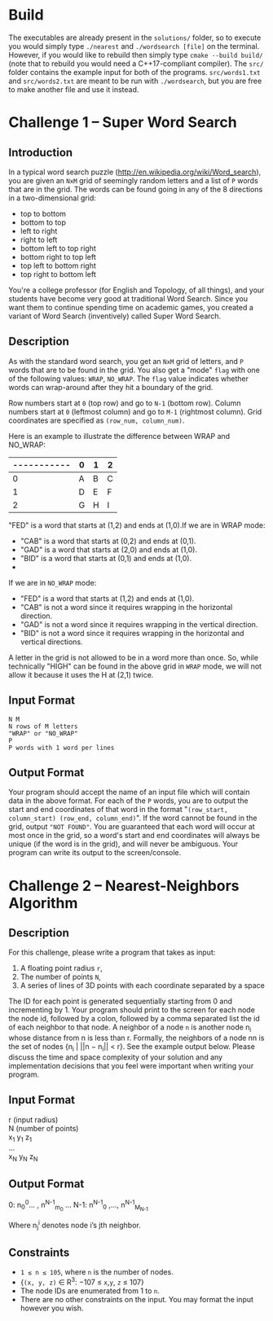 Build
===

The executables are already present in the `solutions/` folder, so to execute you would simply type `./nearest` and `./wordsearch [file]` on the terminal. However, if you would like to rebuild then simply type `cmake --build build/` (note that to rebuild you would need a C++17-compliant compiler). The `src/` folder contains the example input for both of the programs. `src/words1.txt` and `src/words2.txt` are meant to be run with `./wordsearch`, but you are free to make another file and use it instead.


Challenge 1 – Super Word Search
=====

Introduction
----

In a typical word search puzzle (http://en.wikipedia.org/wiki/Word_search), you are given an `NxM` grid of
seemingly random letters and a list of `P` words that are in the grid. The words can be found going in any of the
8 directions in a two-dimensional grid:

- top to bottom
- bottom to top
- left to right
- right to left
- bottom left to top right
- bottom right to top left
- top left to bottom right
- top right to bottom left

You're a college professor (for English and Topology, of all things), and your students have become very good
at traditional Word Search. Since you want them to continue spending time on academic games, you created a
variant of Word Search (inventively) called Super Word Search.

Description
----

As with the standard word search, you get an `NxM` grid of letters, and `P` words that are to be found in the grid.
You also get a "mode" `flag` with one of the following values: `WRAP`, `NO_WRAP`. The `flag` value indicates
whether words can wrap-around after they hit a boundary of the grid.

Row numbers start at `0` (top row) and go to `N-1` (bottom row). Column numbers start at `0` (leftmost column) and
go to `M-1` (rightmost column). Grid coordinates are specified as `(row_num, column_num)`.

Here is an example to illustrate the difference between WRAP and NO_WRAP:

| ----------- | 0 | 1 | 2 |
| ----------- | ----------- | ----------- | ----------- |
| 0 | A | B | C |
| 1 | D | E | F |
| 2 | G | H | I |

"FED" is a word that starts at (1,2) and ends at (1,0).If we are in WRAP mode:
- "CAB" is a word that starts at (0,2) and ends at (0,1).
- "GAD" is a word that starts at (2,0) and ends at (1,0).
- "BID" is a word that starts at (0,1) and ends at (1,0).
- 
If we are in `NO_WRAP` mode:
- "FED" is a word that starts at (1,2) and ends at (1,0).
- "CAB" is not a word since it requires wrapping in the horizontal direction.
- "GAD" is not a word since it requires wrapping in the vertical direction.
- "BID" is not a word since it requires wrapping in the horizontal and vertical directions.

A letter in the grid is not allowed to be in a word more than once. So, while technically "HIGH" can be found in
the above grid in `WRAP` mode, we will not allow it because it uses the H at (2,1) twice.

Input Format
-----

    N M
    N rows of M letters
    "WRAP" or "NO_WRAP"
    P
    P words with 1 word per lines

Output Format
-----

Your program should accept the name of an input file which will contain data in the above format.
For each of the `P` words, you are to output the start and end coordinates of that word in the format "`(row_start,
column_start) (row_end, column_end)`". If the word cannot be found in the grid, output `"NOT FOUND"`.
You are guaranteed that each word will occur at most once in the grid, so a word's start and end coordinates
will always be unique (if the word is in the grid), and will never be ambiguous.
Your program can write its output to the screen/console.


Challenge 2 – Nearest-Neighbors Algorithm
====

Description
----

For this challenge, please write a program that takes as input:

1. A floating point radius `r`,
2. The number of points `N`,
3. A series of lines of 3D points with each coordinate separated by a space

The ID for each point is generated sequentially starting from 0 and incrementing by 1. Your program should
print to the screen for each node the node id, followed by a colon, followed by a comma separated list the id of
each neighbor to that node. A neighbor of a node `n` is another node n<sub>i</sub> whose distance from n is less than r.
Formally, the neighbors of a node nn is the set of nodes {n<sub>i</sub> | ||n − n<sub>i</sub>|| < r}. See the example output below.
Please discuss the time and space complexity of your solution and any implementation decisions that you feel
were important when writing your program.

Input Format
---

r (input radius)\
N (number of points)\
x<sub>1</sub> y<sub>1</sub> z<sub>1</sub>\
...\
x<sub>N</sub> y<sub>N</sub> z<sub>N</sub>
    
Output Format
----

0: n<sub>0</sub><sup>0</sup>... , n<sup>N-1</sup><sub>m<sub>0</sub></sub>
...
N-1: n<sup>N-1</sup><sub>0</sub> ,..., n<sup>N-1</sup><sub>M<sub>N-1</sub></sub>
    
Where n<sub>j</sub><sup>i</sup> denotes node i’s jth neighbor.

Constraints
----

- `1 ≤ n ≤ 105`, where `n` is the number of nodes.
- {`(x, y, z)` ∈ R<sup>3</sup>: −107 ≤ `x`,`y`, `z` ≤ 107}
- The node IDs are enumerated from 1 to `n`.
- There are no other constraints on the input. You may format the input however you wish.
